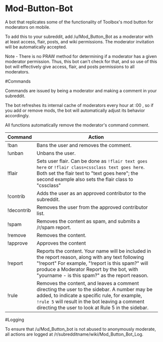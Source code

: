 # Mod-Button-Bot
A bot that replicates some of the functionality of Toolbox's mod button for moderators on mobile.

To add this to your subreddit, add /u/Mod_Button_Bot as a moderator with at least access, flair, posts, and wiki permissions. The moderator invitation will be automatically accepted.

Note - There is no PRAW method for determining if a moderator has a given moderator permission. Thus, this bot can't check for that, and so use of this bot will effectively give access, flair, and posts permissions to all moderators.

#Commands

Commands are issued by being a moderator and making a comment in your subreddit.

The bot refreshes its internal cache of moderators every hour at :00 , so if you add or remove mods, the bot will automatically adjust its behavior accordingly.

All functions automatically remove the moderator's command comment.

Command|Action
-------|--------
!ban|Bans the user and removes the comment.
!unban|Unbans the user.
!flair|Sets user flair. Can be done as `!flair text goes here` or `!flair class=cssclass text goes here`. Both set the flair text to "text goes here"; the second example also sets the flair class to "cssclass"
!contrib|Adds the user as an approved contributor to the subreddit.
!decontrib|Removes the user from the approved contributor list.
!spam|Removes the content as spam, and submits a /r/spam report.
!remove|Removes the content.
!approve|Approves the content
!report|Reports the content. Your name will be included in the report reason, along with any text following "!report" For example, "!report is this spam?" will produce a Moderator Report by the bot, with "yourname - is this spam?" as the report reason.
!rule|Removes the content, and leaves a comment directing the user to the sidebar. A number may be added, to indicate a specific rule, for example, `!rule 5` will result in the bot leaving a comment directing the user to look at Rule 5 in the sidebar.

#Logging

To ensure that /u/Mod\_Button\_bot is not abused to anonymously moderate, all actions are logged at /r/subredditname/wiki/Mod\_Button\_Bot\_Log.
